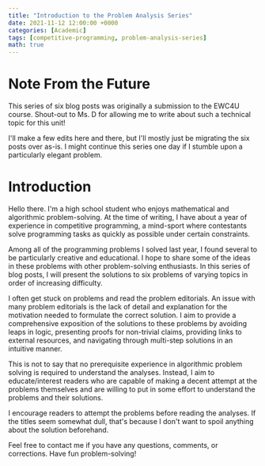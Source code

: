 ```yaml
---
title: "Introduction to the Problem Analysis Series"
date: 2021-11-12 12:00:00 +0000
categories: [Academic]
tags: [competitive-programming, problem-analysis-series]
math: true
---
```


# Note From the Future

This series of six blog posts was originally a submission to the EWC4U course. Shout-out to Ms. D for allowing me to write about such a technical topic for this unit!

I'll make a few edits here and there, but I'll mostly just be migrating the six posts over as-is. I might continue this series one day if I stumble upon a particularly elegant problem.


# Introduction

Hello there. I'm a high school student who enjoys mathematical and algorithmic problem-solving. At the time of writing, I have about a year of experience in competitive programming, a mind-sport where contestants solve programming tasks as quickly as possible under certain constraints. 

Among all of the programming problems I solved last year, I found several to be particularly creative and educational. I hope to share some of the ideas in these problems with other problem-solving enthusiasts. In this series of blog posts, I will present the solutions to six problems of varying topics in order of increasing difficulty.

I often get stuck on problems and read the problem editorials. An issue with many problem editorials is the lack of detail and explanation for the motivation needed to formulate the correct solution. I aim to provide a comprehensive exposition of the solutions to these problems by avoiding leaps in logic, presenting proofs for non-trivial claims, providing links to external resources, and navigating through multi-step solutions in an intuitive manner.

This is not to say that no prerequisite experience in algorithmic problem solving is required to understand the analyses. Instead, I aim to educate/interest readers who are capable of making a decent attempt at the problems themselves and are willing to put in some effort to understand the problems and their solutions.

I encourage readers to attempt the problems before reading the analyses. If the titles seem somewhat dull, that's because I don't want to spoil anything about the solution beforehand.


Feel free to contact me if you have any questions, comments, or corrections. Have fun problem-solving!
